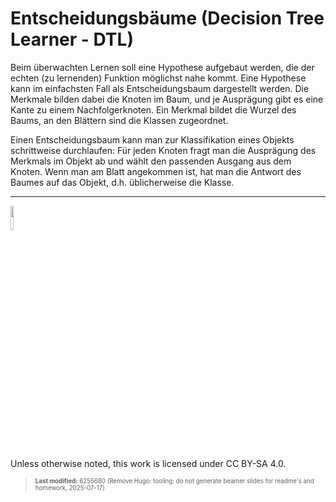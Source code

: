 # Entscheidungsbäume (Decision Tree Learner - DTL)

Beim überwachten Lernen soll eine Hypothese aufgebaut werden, die der
echten (zu lernenden) Funktion möglichst nahe kommt. Eine Hypothese kann
im einfachsten Fall als Entscheidungsbaum dargestellt werden. Die
Merkmale bilden dabei die Knoten im Baum, und je Ausprägung gibt es eine
Kante zu einem Nachfolgerknoten. Ein Merkmal bildet die Wurzel des
Baums, an den Blättern sind die Klassen zugeordnet.

Einen Entscheidungsbaum kann man zur Klassifikation eines Objekts
schrittweise durchlaufen: Für jeden Knoten fragt man die Ausprägung des
Merkmals im Objekt ab und wählt den passenden Ausgang aus dem Knoten.
Wenn man am Blatt angekommen ist, hat man die Antwort des Baumes auf das
Objekt, d.h. üblicherweise die Klasse.

------------------------------------------------------------------------

<img src="https://licensebuttons.net/l/by-sa/4.0/88x31.png" width="10%">

Unless otherwise noted, this work is licensed under CC BY-SA 4.0.

<blockquote><p><sup><sub><strong>Last modified:</strong> 6255680 (Remove Hugo: tooling: do not generate beamer slides for readme's and homework, 2025-07-17)<br></sub></sup></p></blockquote>
